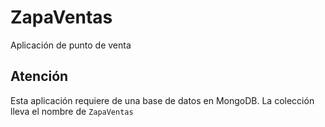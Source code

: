 # ZapaVentas
Aplicación de punto de venta

## Atención
Esta aplicación requiere de una base de datos en MongoDB. La colección lleva el nombre de `ZapaVentas`

